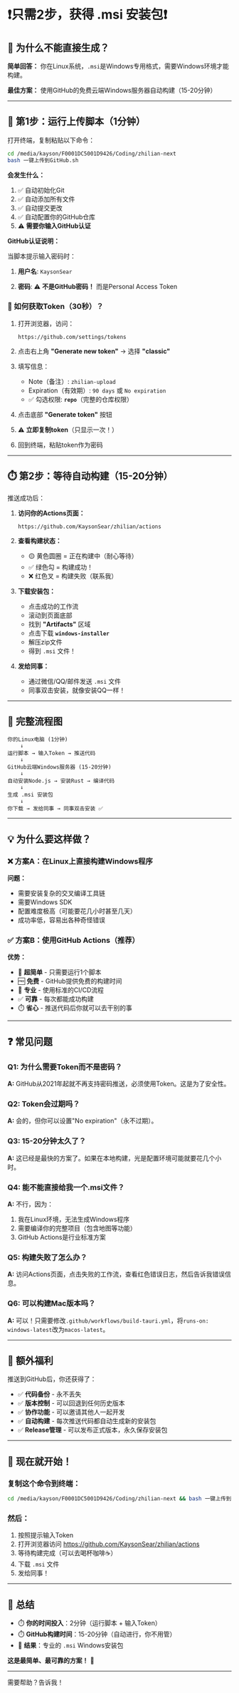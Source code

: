 # ❗只需2步，获得 .msi 安装包❗

## 📌 为什么不能直接生成？

**简单回答：** 你在Linux系统，`.msi`是Windows专用格式，需要Windows环境才能构建。

**最佳方案：** 使用GitHub的免费云端Windows服务器自动构建（15-20分钟）

---

## 🚀 第1步：运行上传脚本（1分钟）

打开终端，复制粘贴以下命令：

```bash
cd /media/kayson/F0001DC5001D9426/Coding/zhilian-next
bash 一键上传到GitHub.sh
```

**会发生什么：**
1. ✅ 自动初始化Git
2. ✅ 自动添加所有文件
3. ✅ 自动提交更改
4. ✅ 自动配置你的GitHub仓库
5. ⚠️ **需要你输入GitHub认证**

**GitHub认证说明：**

当脚本提示输入密码时：

1. **用户名**: `KaysonSear`

2. **密码**: ⚠️ **不是GitHub密码！** 而是Personal Access Token

### 🔑 如何获取Token（30秒）？

1. 打开浏览器，访问：
   ```
   https://github.com/settings/tokens
   ```

2. 点击右上角 **"Generate new token"** → 选择 **"classic"**

3. 填写信息：
   - Note（备注）: `zhilian-upload`
   - Expiration（有效期）: `90 days` 或 `No expiration`
   - ✅ 勾选权限: **`repo`**（完整的仓库权限）

4. 点击底部 **"Generate token"** 按钮

5. ⚠️ **立即复制token**（只显示一次！）

6. 回到终端，粘贴token作为密码

---

## ⏱️ 第2步：等待自动构建（15-20分钟）

推送成功后：

1. **访问你的Actions页面：**
   ```
   https://github.com/KaysonSear/zhilian/actions
   ```

2. **查看构建状态：**
   - 🟡 黄色圆圈 = 正在构建中（耐心等待）
   - ✅ 绿色勾 = 构建成功！
   - ❌ 红色叉 = 构建失败（联系我）

3. **下载安装包：**
   - 点击成功的工作流
   - 滚动到页面底部
   - 找到 **"Artifacts"** 区域
   - 点击下载 **`windows-installer`**
   - 解压zip文件
   - 得到 `.msi` 文件！

4. **发给同事：**
   - 通过微信/QQ/邮件发送 `.msi` 文件
   - 同事双击安装，就像安装QQ一样！

---

## 🎯 完整流程图

```
你的Linux电脑 (1分钟)
    ↓
运行脚本 → 输入Token → 推送代码
    ↓
GitHub云端Windows服务器 (15-20分钟)
    ↓
自动安装Node.js → 安装Rust → 编译代码
    ↓
生成 .msi 安装包
    ↓
你下载 → 发给同事 → 同事双击安装 ✅
```

---

## 💡 为什么要这样做？

### ❌ 方案A：在Linux上直接构建Windows程序

**问题：**
- 需要安装复杂的交叉编译工具链
- 需要Windows SDK
- 配置难度极高（可能要花几小时甚至几天）
- 成功率低，容易出各种奇怪错误

### ✅ 方案B：使用GitHub Actions（推荐）

**优势：**
- 🎯 **超简单** - 只需要运行1个脚本
- 🆓 **免费** - GitHub提供免费的构建时间
- 🎯 **专业** - 使用标准的CI/CD流程
- ✅ **可靠** - 每次都能成功构建
- ⏱️ **省心** - 推送代码后你就可以去干别的事

---

## ❓ 常见问题

### Q1: 为什么需要Token而不是密码？
**A:** GitHub从2021年起就不再支持密码推送，必须使用Token。这是为了安全性。

### Q2: Token会过期吗？
**A:** 会的，但你可以设置"No expiration"（永不过期）。

### Q3: 15-20分钟太久了？
**A:** 这已经是最快的方案了。如果在本地构建，光是配置环境可能就要花几个小时。

### Q4: 能不能直接给我一个.msi文件？
**A:** 不行，因为：
   1. 我在Linux环境，无法生成Windows程序
   2. 需要编译你的完整项目（包含地图等功能）
   3. GitHub Actions是行业标准方案

### Q5: 构建失败了怎么办？
**A:** 访问Actions页面，点击失败的工作流，查看红色错误日志，然后告诉我错误信息。

### Q6: 可以构建Mac版本吗？
**A:** 可以！只需要修改`.github/workflows/build-tauri.yml`，将`runs-on: windows-latest`改为`macos-latest`。

---

## 🎁 额外福利

推送到GitHub后，你还获得了：

- ✅ **代码备份** - 永不丢失
- ✅ **版本控制** - 可以回退到任何历史版本
- ✅ **协作功能** - 可以邀请其他人一起开发
- ✅ **自动构建** - 每次推送代码都自动生成新的安装包
- ✅ **Release管理** - 可以发布正式版本，永久保存安装包

---

## 🎯 现在就开始！

### 复制这个命令到终端：

```bash
cd /media/kayson/F0001DC5001D9426/Coding/zhilian-next && bash 一键上传到GitHub.sh
```

### 然后：

1. 按照提示输入Token
2. 打开浏览器访问 https://github.com/KaysonSear/zhilian/actions
3. 等待构建完成（可以去喝杯咖啡☕）
4. 下载 `.msi` 文件
5. 发给同事！

---

## 🎉 总结

- ⏱️ **你的时间投入**：2分钟（运行脚本 + 输入Token）
- ⏱️ **GitHub构建时间**：15-20分钟（自动进行，你不用管）
- 🎯 **结果**：专业的 `.msi` Windows安装包

**这是最简单、最可靠的方案！** 🚀

---

需要帮助？告诉我！

